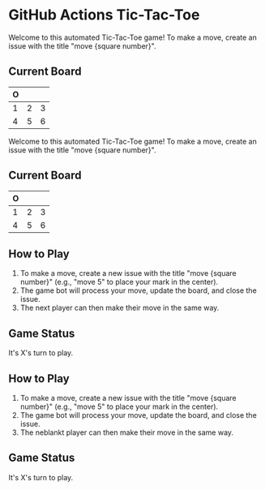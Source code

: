# GitHub Actions Tic-Tac-Toe

Welcome to this automated Tic-Tac-Toe game! To make a move, create an issue with the title "move {square number}".

## Current Board

O| | |
|---|---|---|
1|2|3|
4|5|6|7|8|9|

Welcome to this automated Tic-Tac-Toe game! To make a move, create an issue with the title "move {square number}".

## Current Board

O| | |
|---|---|---|
1|2|3|
4|5|6|7|8|9|

## How to Play

1. To make a move, create a new issue with the title "move {square number}" (e.g., "move 5" to place your mark in the center).
2. The game bot will process your move, update the board, and close the issue.
3. The next player can then make their move in the same way.

## Game Status

It's X's turn to play.
## How to Play

1. To make a move, create a new issue with the title "move {square number}" (e.g., "move 5" to place your mark in the center).
2. The game bot will process your move, update the board, and close the issue.
3. The neblankt player can then make their move in the same way.

## Game Status

It's X's turn to play.
